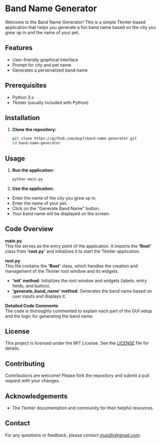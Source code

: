 # Band Name Generator

Welcome to the Band Name Generator! This is a simple Tkinter-based application that helps you generate a fun band name based on the city you grew up in and the name of your pet.

## Features

- User-friendly graphical interface
- Prompt for city and pet name
- Generates a personalized band name

## Prerequisites

- Python 3.x
- Tkinter (usually included with Python)

## Installation

1. **Clone the repository:**
   ```bash
   git clone https://github.com/mup7/band-name-generator.git
   cd band-name-generator

## Usage

1. **Run the application:**
   ```bash
   python main.py

2. **Use the application:**
- Enter the name of the city you grew up in.
- Enter the name of your pet.
- Click on the "Generate Band Name" button.
- Your band name will be displayed on the screen.

## Code Overview

**main.py**  <br>
This file serves as the entry point of the application. It imports the **'Root'** class from **'root.py'** and
initializes it to start the Tkinter application.

**root.py**  <br>
This file contains the **'Root'** class, which handles the creation and management of the Tkinter root
window and its widgets.

- **'__init__' method**: Initializes the root window and widgets (labels, entry fields, and button).
- **'generate_band_name' method**: Generates the band name based on user inputs and displays it.

**Detailed Code Comments**  <br>
The code is thoroughly commented to explain each part of the GUI setup and the logic for
generating the band name.

## License

This project is licensed under the MIT License. See the [LICENSE](https://github.com/mup7/band-name-generator/blob/main/LICENSE) file for details.

## Contributing

Contributions are welcome! Please fork the repository and submit a pull request with your changes.

## Acknowledgements

- The Tkinter documentation and community for their helpful resources.

## Contact

For any questions or feedback, please contact [mupdlv@gmail.com](mailto:mupdlv@gmail.com).
